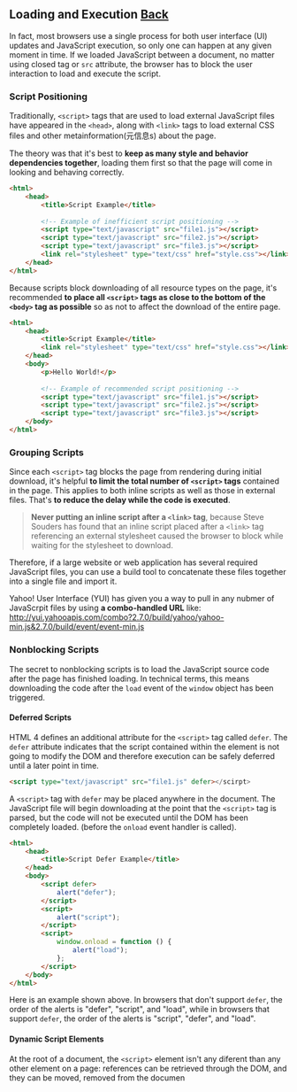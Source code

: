 ## Loading and Execution [Back](./../high_performance.md)

In fact, most browsers use a single process for both user interface (UI) updates and JavaScript execution, so only one can happen at any given moment in time. If we loaded JavaScript between a document, no matter using closed tag or `src` attribute, the browser has to block the user interaction to load and execute the script.

### Script Positioning

Traditionally, `<script>` tags that are used to load external JavaScript files have appeared in the `<head>`, along with `<link>` tags to load external CSS files and other metainformation(元信息s) about the page.

The theory was that it's best to **keep as many style and behavior dependencies together**, loading them first so that the page will come in looking and behaving correctly.

```html
<html>
    <head>
        <title>Script Example</title>
        
        <!-- Example of inefficient script positioning -->
        <script type="text/javascript" src="file1.js"></script>
        <script type="text/javascript" src="file2.js"></script>
        <script type="text/javascript" src="file3.js"></script>
        <link rel="stylesheet" type="text/css" href="style.css"></link>
    </head>
</html>
```

Because scripts block downloading of all resource types on the page, it's recommended **to place all `<script>` tags as close to the bottom of the `<body>` tag as possible** so as not to affect the download of the entire page.

```html
<html>
    <head>
        <title>Script Example</title>
        <link rel="stylesheet" type="text/css" href="style.css"></link>
    </head>
    <body>
        <p>Hello World!</p>
        
        <!-- Example of recommended script positioning -->
        <script type="text/javascript" src="file1.js"></script>
        <script type="text/javascript" src="file2.js"></script>
        <script type="text/javascript" src="file3.js"></script>
    </body>
</html>
```

### Grouping Scripts

Since each `<script>` tag blocks the page from rendering during initial download, it's helpful **to limit the total number of `<script>` tags** contained in the page. This applies to both inline scripts as well as those in external files. That's **to reduce the delay while the code is executed**.

> **Never putting an inline script after a `<link>` tag**, because Steve Souders has found that an inline script placed after a `<link>` tag referencing an external stylesheet caused the browser to block while waiting for the stylesheet to download.

Therefore, if a large website or web application has several required JavaScript files, you can use a build tool to concatenate these files together into a single file and import it. 

Yahoo! User Interface (YUI) has given you a way to pull in any nubmer of JavaScrpit files by using **a combo-handled URL** like: http://yui.yahooapis.com/combo?2.7.0/build/yahoo/yahoo-min.js&2.7.0/build/event/event-min.js

### Nonblocking Scripts

The secret to nonblocking scripts is to load the JavaScript source code after the page has finished loading. In technical terms, this means downloading the code after the `load` event of the `window` object has been triggered.

#### Deferred Scripts

HTML 4 defines an additional attribute for the `<script>` tag called `defer`. The `defer` attribute indicates that the script contained within the element is not going to modify the DOM and therefore execution can be safely deferred until a later point in time.

```html
<script type="text/javascript" src="file1.js" defer></scirpt>
```

A `<script>` tag with `defer` may be placed anywhere in the document. The JavaScript file will begin downloading at the point that the `<script>` tag is parsed, but the code will not be executed until the DOM has been completely loaded. (before the `onload` event handler is called).

```html
<html>
    <head>
        <title>Script Defer Example</title>
    </head>
    <body>
        <script defer>
            alert("defer");
        </script>
        <script>
            alert("script");
        </script>
        <script>
            window.onload = function () {
                alert("load");
            };
        </script>
    </body>
</html>
```

Here is an example shown above. In browsers that don't support `defer`, the order of the alerts is "defer", "script", and "load", while in browsers that support `defer`, the order of the alerts is "script", "defer", and "load". 

#### Dynamic Script Elements

At the root of a document, the `<script>` element isn't any diferent than any other element on a page: references can be retrieved through the DOM, and they can be moved, removed from the documen

